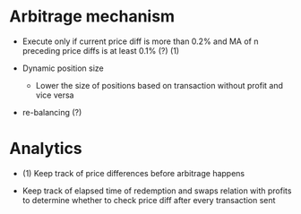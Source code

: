 # Arbitrage mechanism

- Execute only if current price diff is more than 0.2% and MA of n preceding price diffs is at least 0.1% (?) (1)

- Dynamic position size
  - Lower the size of positions based on transaction without profit and vice versa

- re-balancing (?)

# Analytics

- (1) Keep track of price differences before arbitrage happens

- Keep track of elapsed time of redemption and swaps relation with profits to determine whether to check price diff after every transaction sent
